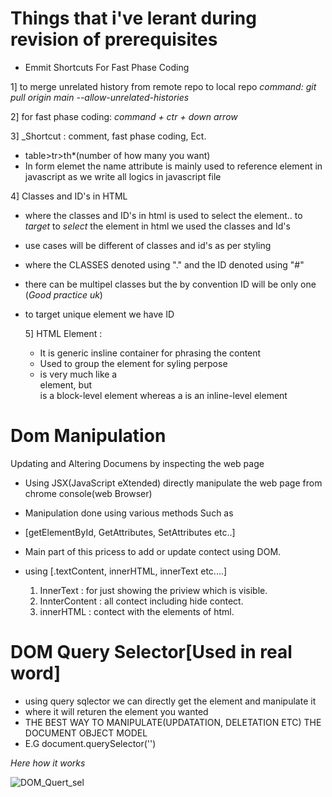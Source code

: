 # Things that i've lerant during revision of prerequisites

* Emmit Shortcuts For Fast Phase Coding 
  
1] to merge unrelated history from remote repo to local repo
*command: git pull origin main --allow-unrelated-histories*

2] for fast phase coding: *command + ctr + down arrow*
 
3] _Shortcut : comment, fast phase coding, Ect.

- table>tr>th*(number of how many you want)
- In form elemet the name attribute is mainly used to reference element in javascript as we write all logics in javascript file

4] Classes and ID's in HTML 
- where the classes and ID's in html is used to select the element.. to *target* to *select* the element in html we used the classes and Id's
- use cases will be different of classes and id's as per styling
- where the CLASSES denoted using "." and  the ID denoted using "#"
- there can be multipel classes but the by convention ID will be only one (*Good practice uk*)
- to target unique element we have ID

  5] HTML <span> Element :
  - It is generic insline container for phrasing the content
  - Used to group the element for syling perpose
  - is very much like a <div> element, but <div> is a block-level element whereas a <span> is an inline-level element


# Dom Manipulation
Updating and Altering Documens by inspecting the web page
- Using JSX(JavaScript eXtended) directly manipulate the web page from chrome console(web Browser)
- Manipulation done using various methods Such as
- [getElementById, GetAttributes, SetAttributes etc..]
- Main part of this pricess to add or update contect using DOM.
- using [.textContent, innerHTML, innerText etc....]
  
  1) InnerText : for just showing the priview which is visible.
  2) InnterContent : all contect including hide contect.
  3) innerHTML : contect with the elements of html.
 
# DOM Query Selector[Used in real word]
- using query sqlector we can directly get the element and manipulate it 
- where it will returen the element you wanted
- THE BEST WAY TO MANIPULATE(UPDATATION, DELETATION ETC) THE DOCUMENT OBJECT MODEL
- E.G
document.querySelector('<element>')

*Here how it works*

![DOM_Quert_sel](https://github.com/cnnarayanchavan/Grind-1313/assets/113028954/bcb03f67-0193-4ec0-9761-7a929b8d3b2e)






